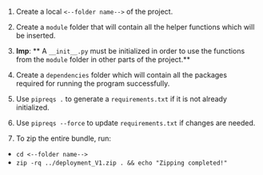 1. Create a local `<--folder name-->` of the project.

2. Create a `module` folder that will contain all the helper functions which will be inserted.

3. **Imp**:
   ** A `__init__.py` must be initialized in order to use the functions from the `module` folder in other parts of the project.**

4. Create a `dependencies` folder which will contain all the packages required for running the program successfully.

5. Use `pipreqs .` to generate a `requirements.txt` if it is not already initialized.

6. Use `pipreqs --force` to update `requirements.txt` if changes are needed.

7. To zip the entire bundle, run:

- `cd <--folder name-->`
- `zip -rq ../deployment_V1.zip . && echo "Zipping completed!"`
